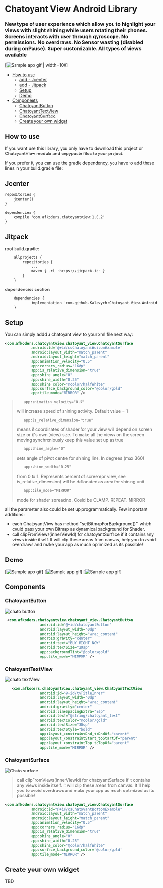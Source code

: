 
# Chatoyant View Android Library

  <h3>New type of user experience which allow you to highlight your views with slight shining while users rotating their phones.
  Screens interacts with user through gyroscope. No permissions. No overdraws. No Sensor wasting (disabled during onPause). Super customizable. All types of views available</h3>


[![Sample app gif](https://github.com/Kalevych/Chatoyant-View-Android/blob/demo-materials/app/src/main/res/readme/overall.gif) | width=100]

* [How to use](#how-to-use)
    * [add - Jcenter](#jcenter)
    * [add - Jitpack](#jitpack)
    * [Setup](#setup)
    * [Demo](#demo)
* [Components](#components)
    * [ChatoyantButton](#ChatoyantButton)
    * [ChatoyantTextView](#ChatoyantTextView)
    * [ChatoyantSurface](#ChatoyantSurface)
    * [Create your own widget](#create-your-own-widget)


## How to use

If you want use this library, you only have to download this project or ChatoyantView module and copypaste files to your project.

If you prefer it, you can use the gradle dependency, you have to add these lines in your build.gradle file:

## Jcenter

```xml
repositories {
    jcenter()
}

dependencies {
    compile 'com.afkoders.chatoyantview:1.0.2'
}
```

## Jitpack

root build.gradle:
```xml
	allprojects {
		repositories {
			...
			maven { url 'https://jitpack.io' }
		}
	}
```

dependencies section:
```xml
	dependencies {
	        implementation 'com.github.Kalevych:Chatoyant-View-Android:Tag'
	}
```

## Setup

You can simply addd a chatoyant view to your xml file next way:

```xml
<com.afkoders.chatoyantview.chatoyant_view.ChatoyantSurface
            android:id="@+id/csChatoyantBottomExample"
            android:layout_width="match_parent"
            android:layout_height="match_parent"
            app:animation_velocity="0.5"
            app:corners_radius="16dp"
            app:is_relative_dimension="true"
            app:shine_angle="0"
            app:shine_width="0.25"
            app:shine_color="@color/halfWhite"
            app:surface_background_color="@color/gold"
            app:tile_mode="MIRROR" />
```


>```xml
>    app:animation_velocity="0.5"
>```
> will increase speed of shining activity. Default value = 1
>
>```xml
>    app:is_relative_dimension="true"
>```
> means if coordinates of shader for your view will depend on screen size or it's own (view) size. To make all the views on the screen moving synchroniously keep 
> this value set up as true
>
>```xml
>    app:shine_angle="0"
>```
> sets angle of pivot centre for shining line. In degrees (max 360) 
>
>```xml
>    app:shine_width="0.25"
>```
> from 0 to 1. Represents percent of screen(or view, see is_relative_dimension) will be dallocated as area for shining unit
>
>```xml
>    app:tile_mode="MIRROR"
>```
> mode for shader spreading. Could be CLAMP, REPEAT, MIRROR
>

all the parameter also could be set up programmatically. Few important additions:

- each ChatoyantView has method ''setBitmapForBackground()'' which could pass your own Bitmap as dynamical background for Shader.
- call clipFromViews(innerViewId) for chatoyantSurface if it contains any views inside itself. It will clip these areas from canvas, 
  help you to avoid overdraws and make your app as much optimized as its possible!

## Demo

[![Sample app gif](https://github.com/Kalevych/Chatoyant-View-Android/blob/demo-materials/app/src/main/res/readme/angle.gif)]
[![Sample app gif](https://github.com/Kalevych/Chatoyant-View-Android/blob/demo-materials/app/src/main/res/readme/bitmap.gif)]
[![Sample app gif](https://github.com/Kalevych/Chatoyant-View-Android/blob/demo-materials/app/src/main/res/readme/mode.gif)]

## Components

### ChatoyantButton


![chato button](images/chato_button.png)
```xml
 <com.afkoders.chatoyantview.chatoyant_view.ChatoyantButton
                android:id="@+id/chatoyantButton"
                android:layout_width="0dp"
                android:layout_height="wrap_content"
                android:gravity="center"
                android:text="BUY RIGHT NOW"
                android:textSize="20sp"
                app:backgroundTint="@color/gold"
                app:tile_mode="MIRROR" />
```

### ChatoyantTextView

![chato textView](images/chato_tv.png)
```xml
   <com.afkoders.chatoyantview.chatoyant_view.ChatoyantTextView
                android:id="@+id/tvTitleInner"
                android:layout_width="0dp"
                android:layout_height="wrap_content"
                android:gravity="center"
                android:lineSpacingExtra="8sp"
                android:text="@string/chatoyant_text"
                android:textColor="@color/gold"
                android:textSize="30sp"
                android:textStyle="bold"
                app:layout_constraintEnd_toEndOf="parent"
                app:layout_constraintStart_toStartOf="parent"
                app:layout_constraintTop_toTopOf="parent"
                app:tile_mode="MIRROR" />
```

### ChatoyantSurface

![Chato surface](images/chato_surface.png)

>call clipFromViews(innerViewId) for chatoyantSurface if it contains any views inside itself. 
>It will clip these areas from canvas. It'll help you 
>to avoid overdraws and make your app as much optimized as its possible!

```xml
<com.afkoders.chatoyantview.chatoyant_view.ChatoyantSurface
            android:id="@+id/csChatoyantBottomExample"
            android:layout_width="match_parent"
            android:layout_height="match_parent"
            app:animation_velocity="0.5"
            app:corners_radius="16dp"
            app:is_relative_dimension="true"
            app:shine_angle="0"
            app:shine_width="0.25"
            app:shine_color="@color/halfWhite"
            app:surface_background_color="@color/gold"
            app:tile_mode="MIRROR" />
```

## Create your own widget
TBD
